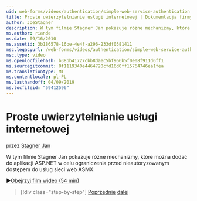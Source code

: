 ```yaml
---
uid: web-forms/videos/authentication/simple-web-service-authentication
title: Proste uwierzytelnianie usługi internetowej | Dokumentacja firmy Microsoft
author: JoeStagner
description: W tym filmie Stagner Jan pokazuje różne mechanizmy, które można dodać do aplikacji ASP.NET w celu ograniczenia przed nieautoryzowanym dostępem do usług sieci web ASMX...
ms.author: riande
ms.date: 09/16/2010
ms.assetid: 3b186578-16be-4e4f-a296-233df0381411
msc.legacyurl: /web-forms/videos/authentication/simple-web-service-authentication
msc.type: video
ms.openlocfilehash: b38bb41727cbb8daec5bf966b5f0e08f911d6ff1
ms.sourcegitcommit: 0f1119340e4464720cfd16d0ff15764746ea1fea
ms.translationtype: MT
ms.contentlocale: pl-PL
ms.lasthandoff: 04/09/2019
ms.locfileid: "59412596"
---
```

# <a name="simple-web-service-authentication"></a>Proste uwierzytelnianie usługi internetowej

przez [Stagner Jan](https://github.com/JoeStagner)

W tym filmie Stagner Jan pokazuje różne mechanizmy, które można dodać do aplikacji ASP.NET w celu ograniczenia przed nieautoryzowanym dostępem do usług sieci web ASMX.

[&#9654;Obejrzyj film wideo (54 min)](https://channel9.msdn.com/Blogs/ASP-NET-Site-Videos/simple-web-service-authentication)

> [!div class="step-by-step"]
> [Poprzednie](implement-the-registration-verification-pattern.md)
> [dalej](creating-inactive-users.md)
